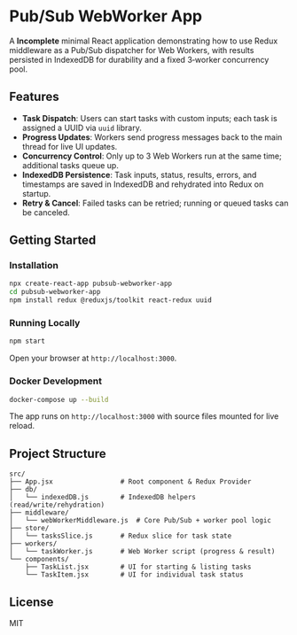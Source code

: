 # Pub/Sub WebWorker App

A **Incomplete** minimal React application demonstrating how to use Redux middleware as a Pub/Sub dispatcher for Web Workers, with results persisted in IndexedDB for durability and a fixed 3‑worker concurrency pool.

## Features

- **Task Dispatch**: Users can start tasks with custom inputs; each task is assigned a UUID via `uuid` library.
- **Progress Updates**: Workers send progress messages back to the main thread for live UI updates.
- **Concurrency Control**: Only up to 3 Web Workers run at the same time; additional tasks queue up.
- **IndexedDB Persistence**: Task inputs, status, results, errors, and timestamps are saved in IndexedDB and rehydrated into Redux on startup.
- **Retry & Cancel**: Failed tasks can be retried; running or queued tasks can be canceled.

## Getting Started

### Installation

```bash
npx create-react-app pubsub-webworker-app
cd pubsub-webworker-app
npm install redux @reduxjs/toolkit react-redux uuid
```  

### Running Locally

```bash
npm start
```  
Open your browser at `http://localhost:3000`.

### Docker Development

```bash
docker-compose up --build
```  
The app runs on `http://localhost:3000` with source files mounted for live reload.

## Project Structure

```
src/
├── App.jsx                 # Root component & Redux Provider
├── db/
│   └── indexedDB.js        # IndexedDB helpers (read/write/rehydration)
├── middleware/
│   └── webWorkerMiddleware.js  # Core Pub/Sub + worker pool logic
├── store/
│   └── tasksSlice.js       # Redux slice for task state
├── workers/
│   └── taskWorker.js       # Web Worker script (progress & result)
└── components/
    ├── TaskList.jsx        # UI for starting & listing tasks
    └── TaskItem.jsx        # UI for individual task status
```

## License
MIT